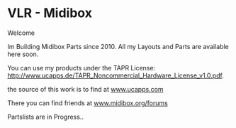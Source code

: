 VLR - Midibox
==============

Welcome 

Im Building Midibox Parts since 2010. All my Layouts and Parts are available here soon.

You can use my products under the TAPR License: http://www.ucapps.de/TAPR_Noncommercial_Hardware_License_v1.0.pdf.

the source of this work is to find at www.ucapps.com

There you can find friends at www.midibox.org/forums

Partslists are in Progress..
